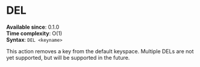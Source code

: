 # DEL

**Available since**: 0.1.0  
**Time complexity**: O(1)  
**Syntax**: `DEL <keyname>`  

This action removes a key from the default keyspace. 
Multiple DELs are not yet supported, but will be supported in the future.